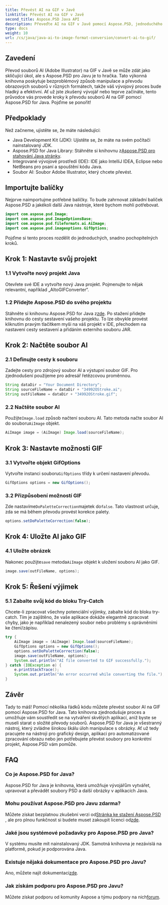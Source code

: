 ```yaml
---
title: Převést AI na GIF v Javě
linktitle: Převést AI na GIF v Javě
second_title: Aspose.PSD Java API
description: Převeďte AI na GIF v Javě pomocí Aspose.PSD, jednoduchého a efektivního průvodce pro vývojáře. Naučte se předpoklady, kroky a časté dotazy pro bezproblémový převod.
type: docs
weight: 10
url: /cs/java/java-ai-to-image-format-conversion/convert-ai-to-gif/
---
```

## Zavedení
Převod souborů AI (Adobe Illustrator) na GIF v Javě se může zdát jako skličující úkol, ale s Aspose.PSD pro Javu je to hračka. Tato výkonná knihovna poskytuje bezproblémový způsob manipulace a převodu obrazových souborů v různých formátech, takže váš vývojový proces bude hladký a efektivní. Ať už jste zkušený vývojář nebo teprve začínáte, tento průvodce vás provede kroky k převodu souborů AI na GIF pomocí Aspose.PSD for Java. Pojďme se ponořit!
## Předpoklady
Než začneme, ujistěte se, že máte následující:
- Java Development Kit (JDK): Ujistěte se, že máte na svém počítači nainstalovaný JDK.
- Aspose.PSD for Java Library: Stáhněte si knihovnu z[Aspose.PSD pro stahování Java stránky](https://releases.aspose.com/psd/java/).
- Integrované vývojové prostředí (IDE): IDE jako IntelliJ IDEA, Eclipse nebo NetBeans pro psaní a spouštění kódu Java.
- Soubor AI: Soubor Adobe Illustrator, který chcete převést.
## Importujte balíčky
Nejprve naimportujme potřebné balíčky. To bude zahrnovat základní balíček Aspose.PSD a jakékoli další Java nástroje, které bychom mohli potřebovat.
```java
import com.aspose.psd.Image;
import com.aspose.psd.ImageOptionsBase;
import com.aspose.psd.fileformats.ai.AiImage;
import com.aspose.psd.imageoptions.GifOptions;
```
Pojďme si tento proces rozdělit do jednoduchých, snadno pochopitelných kroků.
## Krok 1: Nastavte svůj projekt
### 1.1 Vytvořte nový projekt Java
Otevřete své IDE a vytvořte nový Java projekt. Pojmenujte to nějak relevantní, například „AItoGIFConverter“.
### 1.2 Přidejte Aspose.PSD do svého projektu
 Stáhněte si knihovnu Aspose.PSD for Java z[zde](https://releases.aspose.com/psd/java/). Po stažení přidejte knihovnu do cesty sestavení vašeho projektu. To lze obvykle provést kliknutím pravým tlačítkem myši na váš projekt v IDE, přechodem na nastavení cesty sestavení a přidáním externího souboru JAR.
## Krok 2: Načtěte soubor AI
### 2.1 Definujte cesty k souboru
Zadejte cesty pro zdrojový soubor AI a výstupní soubor GIF. Pro zjednodušení použijeme pro adresář řetězcovou proměnnou.
```java
String dataDir = "Your Document Directory";
String sourceFileName = dataDir + "34992OStroke.ai";
String outFileName = dataDir + "34992OStroke.gif";
```
### 2.2 Načtěte soubor AI
 Použijte`Image.load` způsob načtení souboru AI. Tato metoda načte soubor AI do souboru`AiImage` objekt.
```java
AiImage image = (AiImage) Image.load(sourceFileName);
```
## Krok 3: Nastavte možnosti GIF
### 3.1 Vytvořte objekt GifOptions
 Vytvořte instanci souboru`GifOptions` třídy k určení nastavení převodu.
```java
GifOptions options = new GifOptions();
```
### 3.2 Přizpůsobení možností GIF
 Zde nastavíme`DoPaletteCorrection`majetek do`false`. Tato vlastnost určuje, zda se má během převodu provést korekce palety.
```java
options.setDoPaletteCorrection(false);
```
## Krok 4: Uložte AI jako GIF
### 4.1 Uložte obrázek
 Nakonec použijte`save` metoda`AiImage` objekt k uložení souboru AI jako GIF.
```java
image.save(outFileName, options);
```
## Krok 5: Řešení výjimek
### 5.1 Zabalte svůj kód do bloku Try-Catch
Chcete-li zpracovat všechny potenciální výjimky, zabalte kód do bloku try-catch. Tím je zajištěno, že vaše aplikace dokáže elegantně zpracovat chyby, jako je například nenalezený soubor nebo problémy s oprávněními ke čtení/zápisu.
```java
try {
    AiImage image = (AiImage) Image.load(sourceFileName);
    GifOptions options = new GifOptions();
    options.setDoPaletteCorrection(false);
    image.save(outFileName, options);
    System.out.println("AI file converted to GIF successfully.");
} catch (IOException e) {
    e.printStackTrace();
    System.out.println("An error occurred while converting the file.");
}
```
## Závěr
Tady to máš! Pomocí několika řádků kódu můžete převést soubor AI na GIF pomocí Aspose.PSD for Java. Tato knihovna zjednodušuje proces a umožňuje vám soustředit se na vytváření skvělých aplikací, aniž byste se museli starat o složité převody souborů. 
Aspose.PSD for Java je všestranný nástroj, který zvládne širokou škálu úloh manipulace s obrázky. Ať už tedy pracujete na nástroji pro grafický design, aplikaci pro automatizované zpracování obrazu nebo jen potřebujete převést soubory pro konkrétní projekt, Aspose.PSD vám pomůže.
## FAQ
### Co je Aspose.PSD for Java?
Aspose.PSD for Java je knihovna, která umožňuje vývojářům vytvářet, upravovat a převádět soubory PSD a další obrázky v aplikacích Java.
### Mohu používat Aspose.PSD pro Javu zdarma?
 Můžete získat bezplatnou zkušební verzi od[Stránka ke stažení Aspose.PSD](https://releases.aspose.com/) , ale pro plnou funkčnost si budete muset zakoupit licenci od[zde](https://purchase.aspose.com/buy).
### Jaké jsou systémové požadavky pro Aspose.PSD pro Java?
V systému musíte mít nainstalovaný JDK. Samotná knihovna je nezávislá na platformě, pokud je podporována Java.
### Existuje nějaká dokumentace pro Aspose.PSD pro Javu?
 Ano, můžete najít dokumentaci[zde](https://reference.aspose.com/psd/java/).
### Jak získám podporu pro Aspose.PSD pro Javu?
Můžete získat podporu od komunity Aspose a týmu podpory na nich[forum](https://forum.aspose.com/c/psd/34).